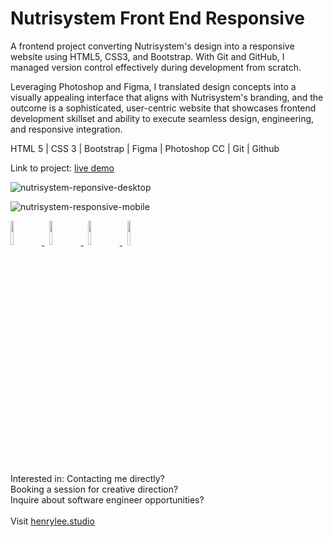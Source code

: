 # Nutrisystem Front End Responsive
A frontend project converting Nutrisystem's design into a responsive website using HTML5, CSS3, and Bootstrap. With Git and GitHub, I managed version control effectively during development from scratch. 

Leveraging Photoshop and Figma, I translated design concepts into a visually appealing interface that aligns with Nutrisystem's branding, and the outcome is a sophisticated, user-centric website that showcases frontend development skillset and ability to execute seamless design, engineering, and responsive integration.

HTML 5 | CSS 3 | Bootstrap | Figma | Photoshop CC | Git | Github

Link to project: <a target="_blank" href="https://henryleestudio.github.io/nutrisystem-responsive/">live demo</a>

![nutrisystem-reponsive-desktop](https://github.com/henryleestudio/nutrisystem-responsive/assets/101936420/ba2cf6a4-ae41-4a67-9984-51e8149ae94b)

![nutrisystem-responsive-mobile](https://github.com/henryleestudio/nutrisystem-responsive/assets/101936420/1a5c1ab8-e981-406b-b85c-d4b98112d009)

<p align="left">
  <a href="https://henrylee.studio/" target="_blank">
    <img src="https://user-images.githubusercontent.com/101936420/172000054-7df36c23-7223-488f-8ecd-9f6bb4a79ff4.png" width="10%"/>
  </a>
&nbsp
  <a href="https://www.linkedin.com/in/henry-lee-studio/" target="_blank">
    <img src="https://user-images.githubusercontent.com/101936420/172000064-68bffe39-7735-44bf-8b9e-5228913c5eed.png" width="10%"/>
  </a>
&nbsp
  <a href="https://angel.co/u/henry-lee-studio" target="_blank">
      <img src="https://user-images.githubusercontent.com/101936420/172000074-c75d3108-337c-4756-8a45-f05912613242.png" width="10%"/>
  </a>
&nbsp
   <a href="https://henrylee.studio/images/resume/henry-lee-resume-shopify-design-development.pdf" target="_blank">
      <img src="https://user-images.githubusercontent.com/101936420/172000081-20e4d8e7-7785-4e19-94a9-4be5cf40506c.png" width="10%"/>
  </a>
  </p>

<section margin-left:50px;>
Interested in:
Contacting me directly? <br>
Booking a session for creative direction? <br>
Inquire about software engineer opportunities? <br>
<br>
Visit <a href = "https://henrylee.studio/">henrylee.studio</a>
</section>
